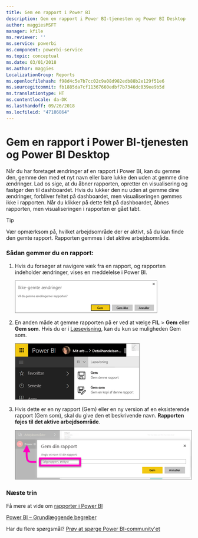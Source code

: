 ```yaml
---
title: Gem en rapport i Power BI
description: Gem en rapport i Power BI-tjenesten og Power BI Desktop
author: maggiesMSFT
manager: kfile
ms.reviewer: ''
ms.service: powerbi
ms.component: powerbi-service
ms.topic: conceptual
ms.date: 03/01/2018
ms.author: maggies
LocalizationGroup: Reports
ms.openlocfilehash: f98d4c5e7b7cc02c9a08d982edb88b2e129f51e6
ms.sourcegitcommit: fb1885da7cf11367660edbf7b7346dc039ee9b5d
ms.translationtype: HT
ms.contentlocale: da-DK
ms.lasthandoff: 09/26/2018
ms.locfileid: "47186864"
---
```

# <a name="save-a-report-in-power-bi-service-and-power-bi-desktop"></a>Gem en rapport i Power BI-tjenesten og Power BI Desktop
Når du har foretaget ændringer af en rapport i Power BI, kan du gemme den, gemme den med et nyt navn eller bare lukke den uden at gemme dine ændringer. Lad os sige, at du åbner rapporten, opretter en visualisering og fastgør den til dashboardet. Hvis du lukker den nu uden at gemme dine ændringer, forbliver feltet på dashboardet, men visualiseringen gemmes ikke i rapporten. Når du klikker på dette felt på dashboardet, åbnes rapporten, men visualiseringen i rapporten er gået tabt.

> [!TIP]
> Vær opmærksom på, hvilket arbejdsområde der er aktivt, så du kan finde den gemte rapport. Rapporten gemmes i det aktive arbejdsområde.
> 
> 

### <a name="to-save-a-report"></a>Sådan gemmer du en rapport:
1. Hvis du forsøger at navigere væk fra en rapport, og rapporten indeholder ændringer, vises en meddelelse i Power BI.
   
   ![Gem ændringer](media/service-report-save/power-bi-unsaved.png)
2. En anden måde at gemme rapporten på er ved at vælge **FIL** \> **Gem** eller **Gem som**. Hvis du er i [Læsevisning](consumer/end-user-reading-view.md), kan du kun se muligheden Gem som. 
   
   ![Gem rapport](media/service-report-save/power-bi-save-new.png)
3. Hvis dette er en ny rapport (Gem) eller en ny version af en eksisterende rapport (Gem som), skal du give den et beskrivende navn.  **Rapporten føjes til det aktive arbejdsområde**.
   
    ![navngiv rapporten](media/service-report-save/power-bi-save-dialog.png)

### <a name="next-steps"></a>Næste trin
Få mere at vide om [rapporter i Power BI](consumer/end-user-reports.md)

[Power BI – Grundlæggende begreber](consumer/end-user-basic-concepts.md)

Har du flere spørgsmål? [Prøv at spørge Power BI-community'et](http://community.powerbi.com/)

